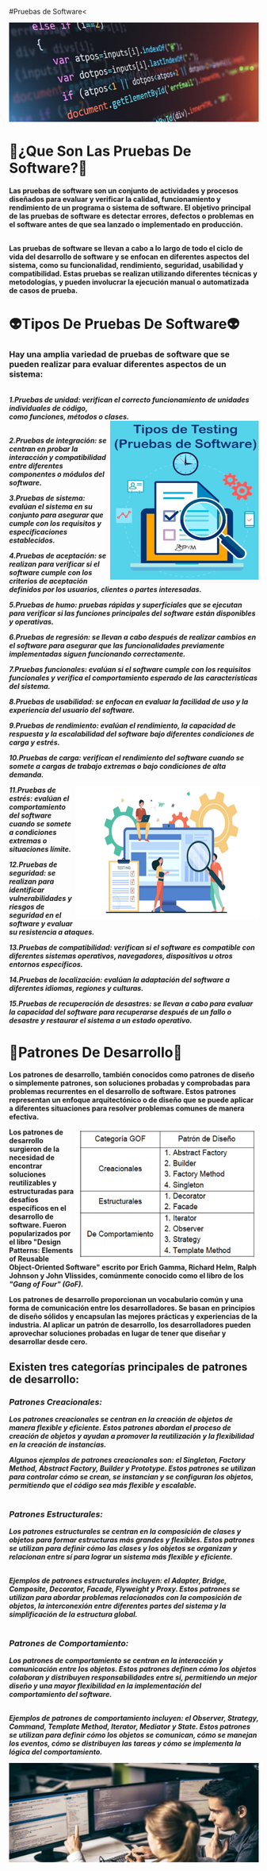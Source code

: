 #Pruebas de Software<
<html>
<img src="programacion-2-e1551291144973.jpg" width="1000" height="200" align:right>
<strong><h1>🤔¿Que Son Las Pruebas De Software?🤔</h1></strong>
  
 <h4><strong>Las pruebas de software son un conjunto de actividades y procesos diseñados para evaluar y verificar la calidad, funcionamiento y rendimiento de un programa o sistema de software. El objetivo principal de las pruebas de software es detectar errores, defectos o problemas en el software antes de que sea lanzado o implementado en producción.<br><br>

Las pruebas de software se llevan a cabo a lo largo de todo el ciclo de vida del desarrollo de software y se enfocan en diferentes aspectos del sistema, como su funcionalidad, rendimiento, seguridad, usabilidad y compatibilidad. Estas pruebas se realizan utilizando diferentes técnicas y metodologías, y pueden involucrar la ejecución manual o automatizada de casos de prueba.</h4>
  
  
  
  
  <strong><h1>👽Tipos De Pruebas De Software👽</h1></strong>
  
 <h3> Hay una amplia variedad de pruebas de software que se pueden realizar para evaluar diferentes aspectos de un sistema:</h3><br>
<em>1.Pruebas de unidad: verifican el correcto funcionamiento de unidades individuales de código,<br> como funciones, métodos o clases.<br>

<div align="right"><img src="tipos-prueba-software.jpg" width="300" height="320" align="right"></div>
<br>

  2.Pruebas de integración: se centran en probar la interacción y compatibilidad entre diferentes componentes o módulos del software.

3.Pruebas de sistema: evalúan el sistema en su conjunto para asegurar que cumple con los requisitos y especificaciones establecidos.

4.Pruebas de aceptación: se realizan para verificar si el software cumple con los criterios de aceptación definidos por los usuarios, clientes o partes interesadas.

5.Pruebas de humo: pruebas rápidas y superficiales que se ejecutan para verificar si las funciones principales del software están disponibles y operativas.



6.Pruebas de regresión: se llevan a cabo después de realizar cambios en el software para asegurar que las funcionalidades previamente implementadas siguen funcionando correctamente.

7.Pruebas funcionales: evalúan si el software cumple con los requisitos funcionales y verifica el comportamiento esperado de las características del sistema.

8.Pruebas de usabilidad: se enfocan en evaluar la facilidad de uso y la experiencia del usuario del software.

9.Pruebas de rendimiento: evalúan el rendimiento, la capacidad de respuesta y la escalabilidad del software bajo diferentes condiciones de carga y estrés.

10.Pruebas de carga: verifican el rendimiento del software cuando se somete a cargas de trabajo extremas o bajo condiciones de alta demanda.

  <div align="right"><img src="What-is-Software-outsourcing.jpg" width="370" height="270" align="right"></div>

11.Pruebas de estrés: evalúan el comportamiento del software cuando se somete a condiciones extremas o situaciones límite.

12.Pruebas de seguridad: se realizan para identificar vulnerabilidades y riesgos de seguridad en el software y evaluar su resistencia a ataques.

13.Pruebas de compatibilidad: verifican si el software es compatible con diferentes sistemas operativos, navegadores, dispositivos u otros entornos específicos.

14.Pruebas de localización: evalúan la adaptación del software a diferentes idiomas, regiones y culturas.

15.Pruebas de recuperación de desastres: se llevan a cabo para evaluar la capacidad del software para recuperarse después de un fallo o desastre y restaurar el sistema a un estado operativo.</em>
  
   
   
<strong><h1>🤖Patrones De Desarrollo🤖</h1></strong>

Los patrones de desarrollo, también conocidos como patrones de diseño o simplemente patrones, son soluciones probadas y comprobadas para problemas recurrentes en el desarrollo de software. Estos patrones representan un enfoque arquitectónico o de diseño que se puede aplicar a diferentes situaciones para resolver problemas comunes de manera efectiva.<br>
<div align="right"><img src="art12-t14.jpg" width="370" height="270" align="right"></div>

   Los patrones de desarrollo surgieron de la necesidad de encontrar soluciones reutilizables y estructuradas para desafíos específicos en el desarrollo de software. Fueron popularizados por el libro "Design Patterns: Elements of Reusable Object-Oriented Software" escrito por Erich Gamma, Richard Helm, Ralph Johnson y John Vlissides, comúnmente conocido como el libro de los <em>"Gang of Four" (GoF).</em>


Los patrones de desarrollo proporcionan un vocabulario común y una forma de comunicación entre los desarrolladores. Se basan en principios de diseño sólidos y encapsulan las mejores prácticas y experiencias de la industria. Al aplicar un patrón de desarrollo, los desarrolladores pueden aprovechar soluciones probadas en lugar de tener que diseñar y desarrollar desde cero. 
   

  
  <h2>Existen tres categorías principales de patrones de desarrollo:</h2>

   <em><h3>Patrones Creacionales:</h3>
Los patrones creacionales se centran en la creación de objetos de manera flexible y eficiente. Estos patrones abordan el proceso de creación de objetos y ayudan a promover la reutilización y la flexibilidad en la creación de instancias.<br>

Algunos ejemplos de patrones creacionales son: el Singleton, Factory Method, Abstract Factory, Builder y Prototype. Estos patrones se utilizan para controlar cómo se crean, se instancian y se configuran los objetos, permitiendo que el código sea más flexible y escalable.<br><br>


   
   
  <h3> Patrones Estructurales:</h3>
Los patrones estructurales se centran en la composición de clases y objetos para formar estructuras más grandes y flexibles. Estos patrones se utilizan para definir cómo las clases y los objetos se organizan y relacionan entre sí para lograr un sistema más flexible y eficiente.<br><br>

  
Ejemplos de patrones estructurales incluyen: el Adapter, Bridge, Composite, 
    Decorator, Facade, Flyweight y Proxy. Estos patrones se utilizan para abordar problemas relacionados con la composición de objetos, la interconexión entre diferentes partes del sistema y la simplificación de la estructura global.
<br><br>

   
   
  <h3>Patrones de Comportamiento:</h3>
Los patrones de comportamiento se centran en la interacción y comunicación entre los objetos. Estos patrones definen cómo los objetos colaboran y distribuyen responsabilidades entre sí, permitiendo un mejor diseño y una mayor flexibilidad en la implementación del comportamiento del software.<br><br>

   
 Ejemplos de patrones de comportamiento incluyen: el Observer, Strategy, Command, Template Method, Iterator, Mediator y State. Estos patrones se utilizan para definir cómo los objetos se comunican, cómo se manejan los eventos, cómo se distribuyen las tareas y cómo se implementa la lógica del comportamiento.</em>
  
  <img src="que-debe-saber-un-programador-web-header.jpg" width="800" height="200">
  
  
</html>
